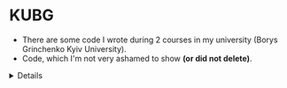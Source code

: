 # KUBG

 - There are some code I wrote during 2 courses in my university (Borys Grinchenko Kyiv University). 
 - Code, which I'm not very ashamed to show <b>(or did not delete)</b>. 
<details> 
  Because "Education is essence of the Time!".
</details>
